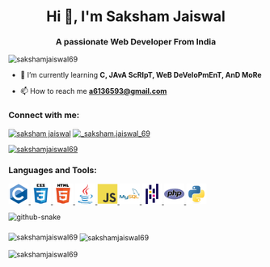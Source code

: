 <h1 align="center">Hi 👋, I'm Saksham Jaiswal</h1>
<h3 align="center">A passionate Web Developer From India</h3>

<p align="left"> <img src="https://komarev.com/ghpvc/?username=sakshamjaiswal69&label=Profile%20views&color=0e75b6&style=flat" alt="sakshamjaiswal69" /> </p>



- 🌱 I’m currently learning **C, JAvA ScRIpT, WeB DeVeloPmEnT, AnD MoRe**

- 📫 How to reach me **a6136593@gmail.com**

<h3 align="left">Connect with me:</h3>
<p align="left">
<a href="https://fb.com/saksham jaiswal" target="blank"><img align="center" src="https://raw.githubusercontent.com/rahuldkjain/github-profile-readme-generator/master/src/images/icons/Social/facebook.svg" alt="saksham jaiswal" height="30" width="40" /></a>
<a href="https://instagram.com/_saksham.jaiswal_69" target="blank"><img align="center" src="https://raw.githubusercontent.com/rahuldkjain/github-profile-readme-generator/master/src/images/icons/Social/instagram.svg" alt="_saksham.jaiswal_69" height="30" width="40" /></a>
</p>

<p align="left"> <a href="https://github.com/ryo-ma/github-profile-trophy"><img src="https://github-profile-trophy.vercel.app/?username=sakshamjaiswal69" alt="sakshamjaiswal69" /></a> </p>

<h3 align="left">Languages and Tools:</h3>
<p align="left"> <a href="https://www.cprogramming.com/" target="_blank" rel="noreferrer"> <img src="https://raw.githubusercontent.com/devicons/devicon/master/icons/c/c-original.svg" alt="c" width="40" height="40"/> </a> <a href="https://www.w3schools.com/css/" target="_blank" rel="noreferrer"> <img src="https://raw.githubusercontent.com/devicons/devicon/master/icons/css3/css3-original-wordmark.svg" alt="css3" width="40" height="40"/> </a> <a href="https://www.w3.org/html/" target="_blank" rel="noreferrer"> <img src="https://raw.githubusercontent.com/devicons/devicon/master/icons/html5/html5-original-wordmark.svg" alt="html5" width="40" height="40"/> </a> <a href="https://www.java.com" target="_blank" rel="noreferrer"> <img src="https://raw.githubusercontent.com/devicons/devicon/master/icons/java/java-original.svg" alt="java" width="40" height="40"/> </a> <a href="https://developer.mozilla.org/en-US/docs/Web/JavaScript" target="_blank" rel="noreferrer"> <img src="https://raw.githubusercontent.com/devicons/devicon/master/icons/javascript/javascript-original.svg" alt="javascript" width="40" height="40"/> </a> <a href="https://www.mysql.com/" target="_blank" rel="noreferrer"> <img src="https://raw.githubusercontent.com/devicons/devicon/master/icons/mysql/mysql-original-wordmark.svg" alt="mysql" width="40" height="40"/> </a> <a href="https://pandas.pydata.org/" target="_blank" rel="noreferrer"> <img src="https://raw.githubusercontent.com/devicons/devicon/2ae2a900d2f041da66e950e4d48052658d850630/icons/pandas/pandas-original.svg" alt="pandas" width="40" height="40"/> </a> <a href="https://www.php.net" target="_blank" rel="noreferrer"> <img src="https://raw.githubusercontent.com/devicons/devicon/master/icons/php/php-original.svg" alt="php" width="40" height="40"/> </a> <a href="https://www.python.org" target="_blank" rel="noreferrer"> <img src="https://raw.githubusercontent.com/devicons/devicon/master/icons/python/python-original.svg" alt="python" width="40" height="40"/> </a> </p>



<picture>
  <source media="(prefers-color-scheme: dark)" srcset="https://raw.githubusercontent.com/SakshamJaiswal69/SakshamJaiswal69/output/github-snake-dark.svg" />
  <source media="(prefers-color-scheme: light)" srcset="https://raw.githubusercontent.com/SakshamJaiswal69/SakshamJaiswal69/output/github-snake.svg" />
  <img alt="github-snake" src="https://raw.githubusercontent.com/SakshamJaiswal69/SakshamJaiswal69/output/github-snake.svg" />
</picture>

###


<p><img align="left" src="https://github-readme-stats.vercel.app/api/top-langs?username=sakshamjaiswal69&show_icons=true&locale=en&layout=compact" alt="sakshamjaiswal69" /></p>

<p>&nbsp;<img align="center" src="https://github-readme-stats.vercel.app/api?username=sakshamjaiswal69&show_icons=true&locale=en" alt="sakshamjaiswal69" /></p>

<p><img align="center" src="https://github-readme-streak-stats.herokuapp.com/?user=sakshamjaiswal69&" alt="sakshamjaiswal69" /></p>



